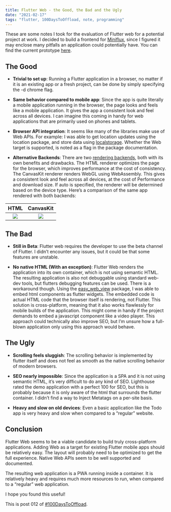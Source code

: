 ```yaml
---
title: Flutter Web - the Good, the Bad and the Ugly
date: "2021-02-17"
tags: "flutter, 100DaysToOffload, note, programming"
---
```


These are some notes I took for the evaluation of Flutter web for a potential project at work. I decided to build a frontend for [Miniflux](https://miniflux.app/), since I figured it may enclose many pitfalls an application could potentially have. You can find the current prototype [here](https://github.com/garritfra/FlutterFlux).

## The Good

- **Trivial to set up**: Running a Flutter application in a browser, no matter if it is an existing app or a fresh project, can be done by simply specifying the -d chrome flag.

- **Same behavior compared to mobile app**: Since the app is quite literally a mobile application running in the browser, the page looks and feels like a mobile application. It gives the app a consistent look and feel across all devices. I can imagine this coming in handy for web applications that are primarily used on phones and tablets.

- **Browser API integration**: It seems like many of the libraries make use of Web APIs. For example: I was able to get location updates using the location package, and store data using [localstorage](https://pub.dev/packages/localstorage). Whether the Web target is supported, is noted as a flag in the package documentation.

- **Alternative Backends**: There are two [rendering backends](https://flutter.dev/docs/development/tools/web-renderers), both with its own benefits and drawbacks. The HTML renderer optimizes the page for the browser, which improves performance at the cost of consistency. The CanvasKit renderer renders WebGL using WebAssembly. This gives a consistent look and feel across all devices, at the cost of Performance and download size. If auto is specified, the renderer will be determined based on the device type. Here’s a comparison of the same app rendered with both backends:

|           HTML           |         CanvasKit         |
| :----------------------: | :-----------------------: |
| ![](/assets/flutter_web_renderer_html.png) | ![](/assets/flutter_web_renderer_canvaskit.png) |

## The Bad

- **Still in Beta**: Flutter web requires the developer to use the beta channel of Flutter. I didn’t encounter any issues, but it could be that some features are unstable.

- **No native HTML (With an exception)**: Flutter Web renders the application into its own container, which is not using semantic HTML. The resulting application is also not debuggable using standard web-dev tools, but flutters debugging features can be used. There is a workaround though. Using the [easy_web_view](https://pub.dev/packages/easy_web_view) package, I was able to embed html components as flutter widgets. The embedded code is actual HTML code that the browser itself is rendering, not Flutter. This solution is cross-platform, meaning that it also works flawlessly for mobile builds of the application. This might come in handy if the project demands to embed a javascript component like a video player. This approach could technically also improve SEO, but I’m unsure how a full-blown application only using this approach would behave.

## The Ugly

- **Scrolling feels sluggish**: The scrolling behavior is implemented by flutter itself and does not feel as smooth as the native scrolling behavior of modern browsers.

- **SEO nearly impossible**: Since the application is a SPA and it is not using semantic HTML, it’s very difficult to do any kind of SEO. Lighthouse rated the demo application with a perfect 100 for SEO, but this is probably because it is only aware of the html that surrounds the flutter container. I didn’t find a way to Inject Metatags on a per-site basis.

- **Heavy and slow on old devices**: Even a basic application like the Todo app is very heavy and slow when compared to a “regular” website.

## Conclusion

Flutter Web seems to be a viable candidate to build truly cross-platform applications. Adding Web as a target for existing Flutter mobile apps should be relatively easy. The layout will probably need to be optimized to get the full experience. Native Web APIs seem to be well supported and documented.

The resulting web application is a PWA running inside a container. It is relatively heavy and requires much more resources to run, when compared to a “regular” web application.

I hope you found this useful!

This is post 012 of [#100DaysToOffload](https://100daystooffload.com/).
